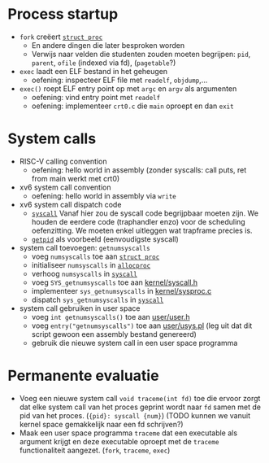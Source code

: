 # Process startup

- `fork` creëert [`struct proc`][struct proc]
    - En andere dingen die later besproken worden
    - Verwijs naar velden die studenten zouden moeten begrijpen: `pid`, `parent`, `ofile` (indexed via fd), (`pagetable`?)
- `exec` laadt een ELF bestand in het geheugen
    - oefening: inspecteer ELF file met `readelf`, `objdump`,...
- `exec()` roept ELF entry point op met `argc` en `argv` als argumenten
    - oefening: vind entry point met `readelf`
    - oefening: implementeer `crt0.c` die `main` oproept en dan `exit`

# System calls

- RISC-V calling convention
    - oefening: hello world in assembly (zonder syscalls: call puts, ret from main werkt met crt0)
- xv6 system call convention
    - oefening: hello world in assembly via `write`
- xv6 system call dispatch code
    - [`syscall`][syscall]
      Vanaf hier zou de syscall code begrijpbaar moeten zijn.
      We houden de eerdere code (traphandler enzo) voor de scheduling oefenzitting.
      We moeten enkel uitleggen wat trapframe precies is.
    - [`getpid`][sys_getpid] als voorbeeld (eenvoudigste syscall)
- system call toevoegen: `getnumsyscalls`
    - voeg `numsyscalls` toe aan [`struct proc`][struct proc]
    - initialiseer `numsyscalls` in [`allocproc`][allocproc]
    - verhoog `numsyscalls` in [`syscall`][syscall]
    - voeg `SYS_getnumsyscalls` toe aan [kernel/syscall.h][syscall.h]
    - implementeer `sys_getnumsyscalls` in [kernel/sysproc.c][sysproc.c]
    - dispatch `sys_getnumsyscalls` in [`syscall`][syscall]
- system call gebruiken in user space
    - voeg `int getnumsyscalls()` toe aan [user/user.h][user.h]
    - voeg `entry("getnumsyscalls")` toe aan [user/usys.pl][usys.pl] (leg uit dat dit script gewoon een assembly bestand genereerd)
    - gebruik die nieuwe system call in een user space programma

# Permanente evaluatie

- Voeg een nieuwe system call `void traceme(int fd)` toe die ervoor zorgt dat elke system call van het proces geprint wordt naar `fd` samen met de pid van het proces. (`{pid}: syscall {num}`)
  (TODO kunnen we vanuit kernel space gemakkelijk naar een fd schrijven?)
- Maak een user space programma `traceme` dat een executable als argument krijgt en deze executable oproept met de `traceme` functionaliteit aangezet. (`fork`, `traceme`, `exec`)


[struct proc]: https://github.com/besturingssystemen/xv6-riscv/blob/280d2aa694114e7a6e7eb2a9c4f62e3c314983c6/kernel/proc.h#L86
[syscall]: https://github.com/besturingssystemen/xv6-riscv/blob/280d2aa694114e7a6e7eb2a9c4f62e3c314983c6/kernel/syscall.c#L133
[syscall.h]: https://github.com/besturingssystemen/xv6-riscv/blob/280d2aa694114e7a6e7eb2a9c4f62e3c314983c6/kernel/syscall.h
[allocproc]: https://github.com/besturingssystemen/xv6-riscv/blob/280d2aa694114e7a6e7eb2a9c4f62e3c314983c6/kernel/proc.c#L100
[sys_getpid]: https://github.com/besturingssystemen/xv6-riscv/blob/280d2aa694114e7a6e7eb2a9c4f62e3c314983c6/kernel/sysproc.c#L21
[sysproc.c]: https://github.com/besturingssystemen/xv6-riscv/blob/280d2aa694114e7a6e7eb2a9c4f62e3c314983c6/kernel/sysproc.c
[user.h]: https://github.com/besturingssystemen/xv6-riscv/blob/280d2aa694114e7a6e7eb2a9c4f62e3c314983c6/user/user.h
[usys.pl]: https://github.com/besturingssystemen/xv6-riscv/blob/280d2aa694114e7a6e7eb2a9c4f62e3c314983c6/user/usys.pl
